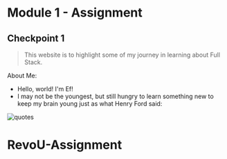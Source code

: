 # Module 1 - Assignment
## Checkpoint 1

> This website is to highlight some of my journey in learning about Full Stack. 

About Me:
- Hello, world! I'm Ef!
- I may not be the youngest, but still hungry to learn something new to keep my brain young just as what Henry Ford said: 


![quotes](https://miro.medium.com/v2/resize:fit:1400/1*S_-TGSRDRxFY7vi_bokLvw.png)

# RevoU-Assignment
